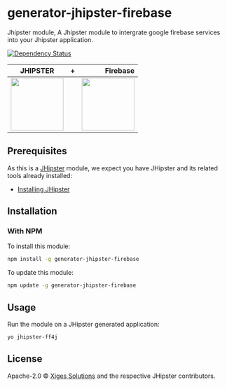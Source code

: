 # generator-jhipster-firebase

Jhipster module, A Jhipster module to intergrate google firebase services into your Jhipster application.

[![Dependency Status][daviddm-image]][daviddm-url]

| JHIPSTER        | +           | Firebase  |
| ------------- |:-------------:| -----:|
| <img src="https://jhipster.github.io/images/logo/logo-jhipster-drink-coffee.png" height="120px" />      |  | <img src="https://avatars2.githubusercontent.com/u/1335026?s=200&v=4" height="120px" /> |

## Prerequisites

As this is a [JHipster](http://jhipster.github.io/) module, we expect you have JHipster and its related tools already installed:

- [Installing JHipster](https://jhipster.github.io/installation.html)

## Installation

### With NPM

To install this module:

```bash
npm install -g generator-jhipster-firebase
```

To update this module:

```bash
npm update -g generator-jhipster-firebase
```

## Usage

Run the module on a JHipster generated application:

```bash
yo jhipster-ff4j
```



## License

Apache-2.0 © [Xiges Solutions](https://xiges.io) and the respective JHipster contributors.

























[daviddm-image]: https://david-dm.org/clun/generator-jhipster-firebase.svg?theme=shields.io
[daviddm-url]: https://david-dm.org/clun/generator-jhipster-firebase
